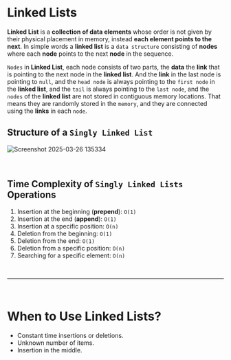 # Linked Lists
**Linked List** is a **collection of data elements** whose order is not given by their physical placement in memory, instead **each element points to the next**. In simple words a **linked list** is a `data structure` consisting of **nodes** where each **node** points to the next **node** in the sequence.

`Nodes` in **Linked List**, each node consists of two parts, the **data** the **link** that is pointing to the next node in the **linked list**. And the **link** in the last node is pointing to `null`, and the `head node` is always pointing to the `first node` in the **linked list**, and the `tail` is always pointing to the `last node`, and the `nodes` of the **linked list** are not stored in contiguous memory locations. That means they are randomly stored in the `memory`, and they are connected using the **links** in each `node`.

## Structure of a `Singly Linked List`

![Screenshot 2025-03-26 135334](https://github.com/user-attachments/assets/f17d17ce-abe3-487d-9d3d-409683a68a86)

<br />

## Time Complexity of `Singly Linked Lists` Operations
1. Insertion at the beginning (**prepend**): `O(1)`
2. Insertion at the end (**append**): `O(1)`
3. Insertion at a specific position: `O(n)`
4. Deletion from the beginning: `O(1)`
5. Deletion from the end: `O(1)`
6. Deletion from a specific position: `O(n)`
7. Searching for a specific element: `O(n)`

<br /><hr /><br />

# When to Use Linked Lists?
* Constant time insertions or deletions.
* Unknown number of items.
* Insertion in the middle.
